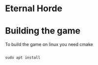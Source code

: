 # Eternal Horde

# Building the game

To build the game on linux you need cmake
```shell

sudo apt install

```


